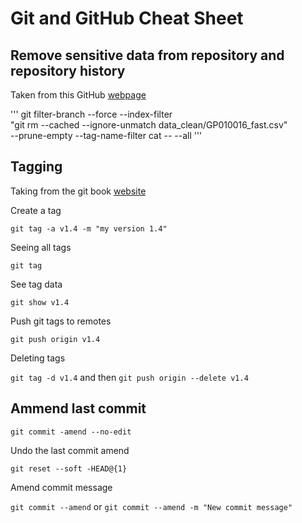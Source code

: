# Git and GitHub Cheat Sheet



## Remove sensitive data from repository and repository history

Taken from this GitHub [webpage](https://help.github.com/en/github/authenticating-to-github/removing-sensitive-data-from-a-repository)

'''
git filter-branch --force --index-filter \
  "git rm --cached --ignore-unmatch data_clean/GP010016_fast.csv" \
  --prune-empty --tag-name-filter cat -- --all
'''

## Tagging

Taking from the git book [website](https://git-scm.com/book/en/v2/Git-Basics-Tagging)

Create a tag

`git tag -a v1.4 -m "my version 1.4"`

Seeing all tags

`git tag`

See tag data

`git show v1.4`

Push git tags to remotes

`git push origin v1.4`

Deleting tags

`git tag -d v1.4` and then `git push origin --delete v1.4`

## Ammend last commit

`git commit -amend --no-edit`

Undo the last commit amend

`git reset --soft -HEAD@{1}`

Amend commit message

`git commit --amend` or `git commit --amend -m "New commit message"`

